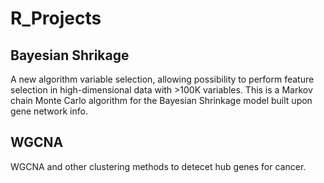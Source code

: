 # R_Projects
## Bayesian Shrikage
A new algorithm variable selection, allowing possibility to perform feature selection in high-dimensional data with >100K variables.
This is a Markov chain Monte Carlo algorithm for the Bayesian Shrinkage model built upon gene network info. 

## WGCNA
WGCNA and other clustering methods to detecet hub genes for cancer. 
